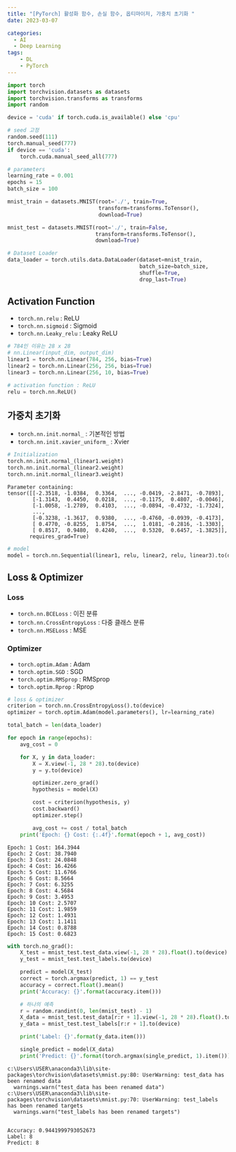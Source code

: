 ```yaml
---
title: "[PyTorch] 활성화 함수, 손실 함수, 옵티마이저, 가중치 초기화 "
date: 2023-03-07

categories:
  - AI
  - Deep Learning
tags:
    - DL
    - PyTorch
---
```




```python
import torch
import torchvision.datasets as datasets
import torchvision.transforms as transforms
import random
```


```python
device = 'cuda' if torch.cuda.is_available() else 'cpu'

# seed 고정
random.seed(111)
torch.manual_seed(777)
if device == 'cuda':
    torch.cuda.manual_seed_all(777)
```


```python
# parameters
learning_rate = 0.001
epochs = 15
batch_size = 100
```


```python
mnist_train = datasets.MNIST(root='./', train=True,
                             transform=transforms.ToTensor(),
                             download=True)

mnist_test = datasets.MNIST(root='./', train=False,
                            transform=transforms.ToTensor(),
                            download=True)
```


```python
# Dataset Loader
data_loader = torch.utils.data.DataLoader(dataset=mnist_train,
                                          batch_size=batch_size,
                                          shuffle=True,
                                          drop_last=True)
```

## Activation Function
- `torch.nn.relu` : ReLU
- `torch.nn.sigmoid` : Sigmoid
- `torch.nn.Leaky_relu` : Leaky ReLU


```python
# 784인 이유는 28 x 28
# nn.Linear(input_dim, output_dim)
linear1 = torch.nn.Linear(784, 256, bias=True)
linear2 = torch.nn.Linear(256, 256, bias=True)
linear3 = torch.nn.Linear(256, 10, bias=True)

# activation function : ReLU
relu = torch.nn.ReLU()
```

## 가중치 초기화
- `torch.nn.init.normal_` : 기본적인 방법
- `torch.nn.init.xavier_uniform_` : Xvier


```python
# Initialization
torch.nn.init.normal_(linear1.weight)
torch.nn.init.normal_(linear2.weight)
torch.nn.init.normal_(linear3.weight)
```




    Parameter containing:
    tensor([[-2.3518, -1.0384,  0.3364,  ..., -0.0419, -2.8471, -0.7893],
            [-1.3143,  0.4450,  0.0218,  ..., -0.1175,  0.4807, -0.0046],
            [-1.0058, -1.2789,  0.4103,  ..., -0.0894, -0.4732, -1.7324],
            ...,
            [-0.3238, -1.3617,  0.9380,  ..., -0.4760, -0.0939, -0.4173],
            [ 0.4770, -0.8255,  1.8754,  ...,  1.0181, -0.2816, -1.3303],
            [ 0.8517,  0.9480,  0.4240,  ...,  0.5320,  0.6457, -1.3825]],
           requires_grad=True)




```python
# model
model = torch.nn.Sequential(linear1, relu, linear2, relu, linear3).to(device)
```

## Loss & Optimizer
### Loss
- `torch.nn.BCELoss` : 이진 분류
- `torch.nn.CrossEntropyLoss` : 다중 클래스 분류
- `torch.nn.MSELoss` : MSE

### Optimizer
- `torch.optim.Adam` : Adam
- `torch.optim.SGD` : SGD
- `torch.optim.RMSprop` : RMSprop
- `torch.optim.Rprop` : Rprop


```python
# loss & optimizer
criterion = torch.nn.CrossEntropyLoss().to(device)
optimizer = torch.optim.Adam(model.parameters(), lr=learning_rate)
```


```python
total_batch = len(data_loader)

for epoch in range(epochs):
    avg_cost = 0

    for X, y in data_loader:
        X = X.view(-1, 28 * 28).to(device)
        y = y.to(device)

        optimizer.zero_grad()
        hypothesis = model(X)

        cost = criterion(hypothesis, y)
        cost.backward()
        optimizer.step()

        avg_cost += cost / total_batch
    print('Epoch: {} Cost: {:.4f}'.format(epoch + 1, avg_cost))
```

    Epoch: 1 Cost: 164.3944
    Epoch: 2 Cost: 38.7940
    Epoch: 3 Cost: 24.0848
    Epoch: 4 Cost: 16.4266
    Epoch: 5 Cost: 11.6766
    Epoch: 6 Cost: 8.5664
    Epoch: 7 Cost: 6.3255
    Epoch: 8 Cost: 4.5684
    Epoch: 9 Cost: 3.4953
    Epoch: 10 Cost: 2.5707
    Epoch: 11 Cost: 1.9859
    Epoch: 12 Cost: 1.4931
    Epoch: 13 Cost: 1.1411
    Epoch: 14 Cost: 0.8788
    Epoch: 15 Cost: 0.6823
    


```python
with torch.no_grad():
    X_test = mnist_test.test_data.view(-1, 28 * 28).float().to(device)
    y_test = mnist_test.test_labels.to(device)

    predict = model(X_test)
    correct = torch.argmax(predict, 1) == y_test
    accuracy = correct.float().mean()
    print('Accuracy: {}'.format(accuracy.item()))

    # 하나의 예측
    r = random.randint(0, len(mnist_test) - 1)
    X_data = mnist_test.test_data[r:r + 1].view(-1, 28 * 28).float().to(device)
    y_data = mnist_test.test_labels[r:r + 1].to(device)

    print('Label: {}'.format(y_data.item()))

    single_predict = model(X_data)
    print('Predict: {}'.format(torch.argmax(single_predict, 1).item()))
```

    c:\Users\USER\anaconda3\lib\site-packages\torchvision\datasets\mnist.py:80: UserWarning: test_data has been renamed data
      warnings.warn("test_data has been renamed data")
    c:\Users\USER\anaconda3\lib\site-packages\torchvision\datasets\mnist.py:70: UserWarning: test_labels has been renamed targets
      warnings.warn("test_labels has been renamed targets")
    

    Accuracy: 0.9441999793052673
    Label: 8
    Predict: 8
    
